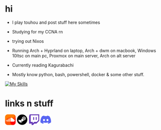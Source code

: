 # hi

- I play touhou and post stuff here sometimes

- Studying for my CCNA rn

- trying out Nixos

- Running Arch + Hyprland on laptop, Arch + dwm on macbook, Windows 10ltsc on main pc, Proxmox on main server, Arch on alt server

- Currently reading Kagurabachi

- Mostly know python, bash, powershell, docker & some other stuff.

[![My Skills](https://skillicons.dev/icons?i=arch,python,bash,neovim,linux,powershell,windows,docker)](https://skillicons.dev)



# links n stuff
[<img  width="35px" src="assets/soundcloud.png" />](https://soundcloud.com/fruit-salad-162533379/likes) 
[<img  width="35px" src="assets/steam.png" />](https://steamcommunity.com/profiles/76561198983419915/)
[<img  width="35px" src="assets/twitch.png" />](https://www.twitch.tv/fruitsaladchan)
[<img  width="35px" src="assets/discord.png" />](https://discordapp.com/users/496431451588395021) 


